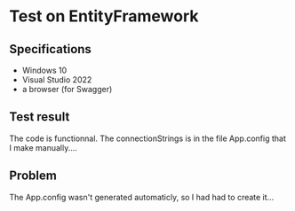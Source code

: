 # Test on EntityFramework
## Specifications
- Windows 10
- Visual Studio 2022
- a browser (for Swagger)
## Test result
The code is functionnal. The connectionStrings is in the file App.config that I make manually....
## Problem
The App.config wasn't generated automaticly, so I had had to create it...
